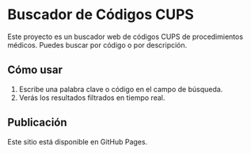 # Buscador de Códigos CUPS

Este proyecto es un buscador web de códigos CUPS de procedimientos médicos. Puedes buscar por código o por descripción.

## Cómo usar

1. Escribe una palabra clave o código en el campo de búsqueda.
2. Verás los resultados filtrados en tiempo real.

## Publicación

Este sitio está disponible en GitHub Pages.
